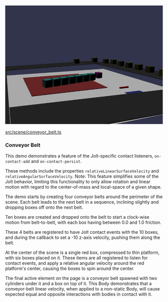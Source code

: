 ![Conveyor Belt](./img/conveyor_belt.jpg)

[src/scene/conveyor_belt.ts](../src/scene/conveyor_belt.ts)  

### Conveyor Belt

This demo demonstrates a feature of the Jolt-specific contact listeners, `on-contact-add` and `on-contact-persist`.

These methods include the properties `relativeLinearSurfaceVelocity` and `relativeAngularSurfaceVelocity`.
Note: This feature simplifies some of the Jolt behavior, limiting this functionality to only allow rotation and linear motion with regard to the center-of-mass and local-space of a given shape.

The demo starts by creating four conveyor belts around the perimeter of the scene. Each belt leads to the next belt in a sequence, inclining slightly and dropping boxes off onto the next belt.

Ten boxes are created and dropped onto the belt to start a clock-wise motion from belt-to-belt, with each box having between 0.0 and 1.0 friction.

These 4 belts are registered to have Jolt contact events with the 10 boxes, and during the callback to set a -10 z-axis velocity, pushing them along the belt.

At the center of the scene is a single red box, compressed to thin platform, with six boxes placed on it. These items are all registered to listen for contact events, and apply a relative angular velocity around the red platform's center, causing the boxes to spin around the center.

The final active element on the page is a conveyor belt spawned with two cylinders under it and a box on top of it. This Body demonstrates that a conveyor-belt linear velocity, when applied to a non-static Body, will cause expected equal and opposite interactions with bodies in contact with it.
